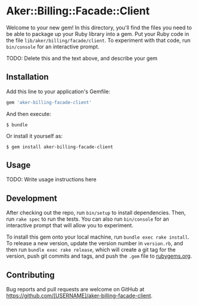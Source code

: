 # Aker::Billing::Facade::Client

Welcome to your new gem! In this directory, you'll find the files you need to be able to package up your Ruby library into a gem. Put your Ruby code in the file `lib/aker/billing/facade/client`. To experiment with that code, run `bin/console` for an interactive prompt.

TODO: Delete this and the text above, and describe your gem

## Installation

Add this line to your application's Gemfile:

```ruby
gem 'aker-billing-facade-client'
```

And then execute:

    $ bundle

Or install it yourself as:

    $ gem install aker-billing-facade-client

## Usage

TODO: Write usage instructions here

## Development

After checking out the repo, run `bin/setup` to install dependencies. Then, run `rake spec` to run the tests. You can also run `bin/console` for an interactive prompt that will allow you to experiment.

To install this gem onto your local machine, run `bundle exec rake install`. To release a new version, update the version number in `version.rb`, and then run `bundle exec rake release`, which will create a git tag for the version, push git commits and tags, and push the `.gem` file to [rubygems.org](https://rubygems.org).

## Contributing

Bug reports and pull requests are welcome on GitHub at https://github.com/[USERNAME]/aker-billing-facade-client.
